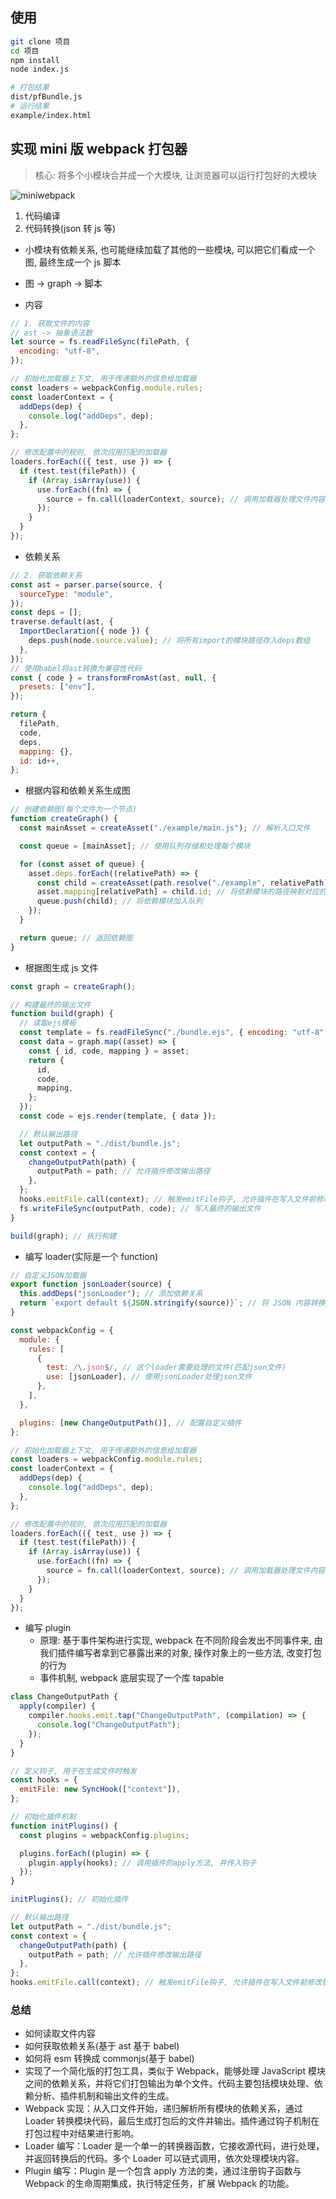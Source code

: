 ## 使用

```bash
git clone 项目
cd 项目
npm install
node index.js

# 打包结果
dist/pfBundle.js
# 运行结果
example/index.html
```

## 实现 mini 版 webpack 打包器

> 核心: 将多个小模块合并成一个大模块, 让浏览器可以运行打包好的大模块

![miniwebpack](https://p.ipic.vip/pkoab0.jpg)

1. 代码编译
2. 代码转换(json 转 js 等)

- 小模块有依赖关系, 也可能继续加载了其他的一些模块, 可以把它们看成一个图, 最终生成一个 js 脚本
- 图 -> graph -> 脚本

- 内容

```js
// 1. 获取文件的内容
// ast -> 抽象语法数
let source = fs.readFileSync(filePath, {
  encoding: "utf-8",
});

// 初始化加载器上下文, 用于传递额外的信息给加载器
const loaders = webpackConfig.module.rules;
const loaderContext = {
  addDeps(dep) {
    console.log("addDeps", dep);
  },
};

// 修改配置中的规则, 依次应用匹配的加载器
loaders.forEach(({ test, use }) => {
  if (test.test(filePath)) {
    if (Array.isArray(use)) {
      use.forEach((fn) => {
        source = fn.call(loaderContext, source); // 调用加载器处理文件内容
      });
    }
  }
});
```

- 依赖关系

```js
// 2. 获取依赖关系
const ast = parser.parse(source, {
  sourceType: "module",
});
const deps = [];
traverse.default(ast, {
  ImportDeclaration({ node }) {
    deps.push(node.source.value); // 将所有import的模块路径存入deps数组
  },
});
// 使用babel将ast转换为兼容性代码
const { code } = transformFromAst(ast, null, {
  presets: ["env"],
});

return {
  filePath,
  code,
  deps,
  mapping: {},
  id: id++,
};
```

- 根据内容和依赖关系生成图

```js
// 创建依赖图(每个文件为一个节点)
function createGraph() {
  const mainAsset = createAsset("./example/main.js"); // 解析入口文件

  const queue = [mainAsset]; // 使用队列存储和处理每个模块

  for (const asset of queue) {
    asset.deps.forEach((relativePath) => {
      const child = createAsset(path.resolve("./example", relativePath)); // 递归解析依赖模块
      asset.mapping[relativePath] = child.id; // 将依赖模块的路径映射对应的id
      queue.push(child); // 将依赖模块加入队列
    });
  }

  return queue; // 返回依赖图
}
```

- 根据图生成 js 文件

```js
const graph = createGraph();

// 构建最终的输出文件
function build(graph) {
  // 读取ejs模板
  const template = fs.readFileSync("./bundle.ejs", { encoding: "utf-8" });
  const data = graph.map((asset) => {
    const { id, code, mapping } = asset;
    return {
      id,
      code,
      mapping,
    };
  });
  const code = ejs.render(template, { data });

  // 默认输出路径
  let outputPath = "./dist/bundle.js";
  const context = {
    changeOutputPath(path) {
      outputPath = path; // 允许插件修改输出路径
    },
  };
  hooks.emitFile.call(context); // 触发emitFile钩子, 允许插件在写入文件前修改输出路径
  fs.writeFileSync(outputPath, code); // 写入最终的输出文件
}

build(graph); // 执行构建
```

- 编写 loader(实际是一个 function)

```js
// 自定义JSON加载器
export function jsonLoader(source) {
  this.addDeps("jsonLoader"); // 添加依赖关系
  return `export default ${JSON.stringify(source)}`; // 将 JSON 内容转换为 ES6 模块导出
}

const webpackConfig = {
  module: {
    rules: [
      {
        test: /\.json$/, // 这个loader需要处理的文件(匹配json文件)
        use: [jsonLoader], // 使用jsonLoader处理json文件
      },
    ],
  },

  plugins: [new ChangeOutputPath()], // 配置自定义插件
};

// 初始化加载器上下文, 用于传递额外的信息给加载器
const loaders = webpackConfig.module.rules;
const loaderContext = {
  addDeps(dep) {
    console.log("addDeps", dep);
  },
};

// 修改配置中的规则, 依次应用匹配的加载器
loaders.forEach(({ test, use }) => {
  if (test.test(filePath)) {
    if (Array.isArray(use)) {
      use.forEach((fn) => {
        source = fn.call(loaderContext, source); // 调用加载器处理文件内容
      });
    }
  }
});
```

- 编写 plugin
  - 原理: 基于事件架构进行实现, webpack 在不同阶段会发出不同事件来, 由我们插件编写者拿到它暴露出来的对象, 操作对象上的一些方法, 改变打包的行为
  - 事件机制, webpack 底层实现了一个库 tapable

```js
class ChangeOutputPath {
  apply(compiler) {
    compiler.hooks.emit.tap("ChangeOutputPath", (compilation) => {
      console.log("ChangeOutputPath");
    });
  }
}

// 定义钩子, 用于在生成文件时触发
const hooks = {
  emitFile: new SyncHook(["context"]),
};

// 初始化插件机制
function initPlugins() {
  const plugins = webpackConfig.plugins;

  plugins.forEach((plugin) => {
    plugin.apply(hooks); // 调用插件的apply方法, 并传入钩子
  });
}

initPlugins(); // 初始化插件

// 默认输出路径
let outputPath = "./dist/bundle.js";
const context = {
  changeOutputPath(path) {
    outputPath = path; // 允许插件修改输出路径
  },
};
hooks.emitFile.call(context); // 触发emitFile钩子, 允许插件在写入文件前修改输出路径
```

### 总结

- 如何读取文件内容
- 如何获取依赖关系(基于 ast 基于 babel)
- 如何将 esm 转换成 commonjs(基于 babel)
- 实现了一个简化版的打包工具，类似于 Webpack，能够处理 JavaScript 模块之间的依赖关系，并将它们打包输出为单个文件。代码主要包括模块处理、依赖分析、插件机制和输出文件的生成。
- Webpack 实现：从入口文件开始，递归解析所有模块的依赖关系，通过 Loader 转换模块代码，最后生成打包后的文件并输出。插件通过钩子机制在打包过程中对结果进行影响。
- Loader 编写：Loader 是一个单一的转换器函数，它接收源代码，进行处理，并返回转换后的代码。多个 Loader 可以链式调用，依次处理模块内容。
- Plugin 编写：Plugin 是一个包含 apply 方法的类，通过注册钩子函数与 Webpack 的生命周期集成，执行特定任务，扩展 Webpack 的功能。
